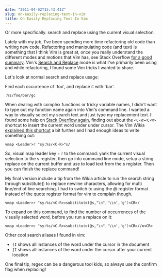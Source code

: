 ```yaml
---
date: "2011-04-02T15:43:41Z"
slug: on-easily-replacing-text-in-vim
title: On Easily Replacing Text In Vim
---
```


Or more specifically: search and replace using the current visual selection.

Lately with my job, I've been spending more time refactoring old code than
writing new code. Refactoring and manipulating code (and text) is something
that I think Vim is great at, once you really understand the different modes
and motions that Vim has, see Stack Overflow [for a good
summary][vim-philosophy]. Vim's [Search and Replace][sr] mode is what I've
primarily been using and while refactoring, I found some Vim tricks I wanted to
share.

Let's look at normal search and replace usage:

Find each occurrence of 'foo', and replace it with 'bar'.

```viml
:%s/foo/bar/gc
```

When dealing with complex functions or tricky variable names, I didn't want to
type out my function name again into Vim's command line. I wanted a way to
visually select my search text and just type my replacement text. I found some
help on [Stack Overflow again][1], finding out about the `<C-R><C-W>` shortcut
to insert the current word under under cursor. The Vim Wikia [explained this
shortcut][2] a bit further and I had enough ideas to write something out:

```
vmap <Leader>r "sy:%s/<C-R>"s/
```

So, visual map leader key + r to the command: yank the current visual selection
to the s register, then go into command line mode, setup a string replace on
the current buffer and use <C-R> to load text from the s register. Then you can
finish the replace command!

My final version include a tip from the Wikia article to run the search string
through substitute() to replace newline characters, allowing for multi line/end
of line searching. I had to switch to using the @ register format instead of
the quote register format for vim to complain though.

```
vmap <Leader>r "sy:%s/<C-R>=substitute(@s,"\n",'\\n','g')<CR>/
```

To expand on this command, to find the number of occurrences of the
visually selected word, before you run a replace on it:

```
vmap <Leader>c "sy:%s/<C-R>=substitute(@s,"\n",'\\n','g')<CR>//n<CR>
```

Other cool search aliases I found in vim:

- `[I` shows all instances of the word under the cursor in the document
- `]I` shows all instances of the word under the cursor after your current location

One final tip, regex can be a dangerous tool kids, so always use the confirm flag when replacing!

[sr]: http://vim.wikia.com/wiki/Search_and_replace
[vim-philosophy]: http://stackoverflow.com/questions/1218390/what-is-your-most-productive-shortcut-with-vim
[1]: http://stackoverflow.com/questions/3619809/how-do-i-insert-the-current-visual-selection-phrase-into-the-command-line
[2]: http://vim.wikia.com/wiki/VimTip490
[3]: http://stackoverflow.com/questions/4480147/in-vim-a-script-plugin-how-do-i-visual-selection-string-then-replace-with-a-new
